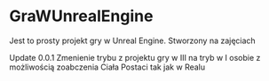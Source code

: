 # GraWUnrealEngine
Jest to prosty projekt gry w Unreal Engine. Stworzony na zajęciach

Update 0.0.1
  Zmenienie trybu z projektu gry w III na tryb w I osobie z możliwością zoabczenia Ciała Postaci tak jak w Realu
